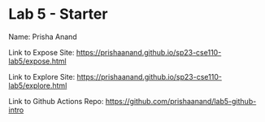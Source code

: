 # Lab 5 - Starter

Name: Prisha Anand

Link to Expose Site: https://prishaanand.github.io/sp23-cse110-lab5/expose.html 

Link to Explore Site: https://prishaanand.github.io/sp23-cse110-lab5/explore.html 

Link to Github Actions Repo: https://github.com/prishaanand/lab5-github-intro 
